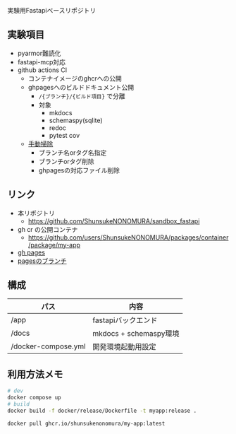実験用Fastapiベースリポジトリ

## 実験項目
- pyarmor難読化
- fastapi-mcp対応
- github actions CI
    - コンテナイメージのghcrへの公開
    - ghpagesへのビルドドキュメント公開
        - `/{ブランチ}/{ビルド項目}` で分離
        - 対象
            - mkdocs
            - schemaspy(sqlite)
            - redoc
            - pytest cov
    - [手動掃除](https://github.com/ShunsukeNONOMURA/sandbox_fastapi/actions/workflows/delete-version.yml)
        - ブランチ名orタグ名指定
        - ブランチorタグ削除
        - ghpagesの対応ファイル削除

## リンク
- 本リポジトリ
    - https://github.com/ShunsukeNONOMURA/sandbox_fastapi
- gh cr の公開コンテナ
    - https://github.com/users/ShunsukeNONOMURA/packages/container/package/my-app
- [gh pages](https://shunsukenonomura.github.io/sandbox_fastapi)
- [pagesのブランチ](https://github.com/ShunsukeNONOMURA/sandbox_fastapi/tree/gh-pages)

## 構成
| パス               | 内容                   |
| ------------------ | ---------------------- |
| /app               | fastapiバックエンド    |
| /docs              | mkdocs + schemaspy環境 |
| /docker-compose.yml | 開発環境起動用設定     |


## 利用方法メモ
```bash
# dev
docker compose up
# build
docker build -f docker/release/Dockerfile -t myapp:release .
```

```bash
docker pull ghcr.io/shunsukenonomura/my-app:latest
```
